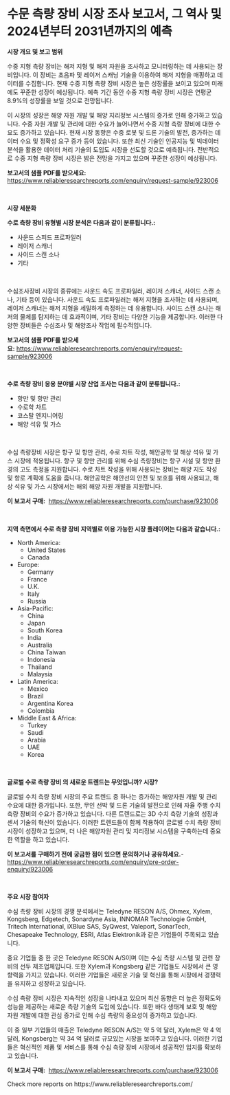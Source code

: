 <p><h1>수문 측량 장비 시장 조사 보고서, 그 역사 및 2024년부터 2031년까지의 예측</h1></p><p><strong>시장 개요 및 보고 범위</strong></p>
<p><p>수중 지형 측량 장비는 해저 지형 및 해저 자원을 조사하고 모니터링하는 데 사용되는 장비입니다. 이 장비는 초음파 및 레이저 스캐닝 기술을 이용하여 해저 지형을 매핑하고 데이터를 수집합니다. 현재 수중 지형 측량 장비 시장은 높은 성장률을 보이고 있으며 미래에도 꾸준한 성장이 예상됩니다. 예측 기간 동안 수중 지형 측량 장비 시장은 연평균 8.9%의 성장률을 보일 것으로 전망됩니다.</p><p>이 시장의 성장은 해양 자원 개발 및 해양 지리정보 시스템의 증가로 인해 증가하고 있습니다. 수중 자원 개발 및 관리에 대한 수요가 늘어나면서 수중 지형 측량 장비에 대한 수요도 증가하고 있습니다. 현재 시장 동향은 수중 로봇 및 드론 기술의 발전, 증가하는 데이터 수요 및 정확성 요구 증가 등이 있습니다. 또한 최신 기술인 인공지능 및 빅데이터 분석을 활용한 데이터 처리 기술의 도입도 시장을 선도할 것으로 예측됩니다. 전반적으로 수중 지형 측량 장비 시장은 밝은 전망을 가지고 있으며 꾸준한 성장이 예상됩니다.</p></p>
<p><strong>보고서의 샘플 PDF를 받으세요:</strong> <a href="https://www.reliableresearchreports.com/enquiry/request-sample/923006">https://www.reliableresearchreports.com/enquiry/request-sample/923006</a></p>
<p>&nbsp;</p>
<p><strong>시장 세분화</strong></p>
<p><strong>수로 측량 장비 유형별 시장 분석은 다음과 같이 분류됩니다.:</strong></p>
<p><ul><li>사운드 스피드 프로파일러</li><li>레이저 스캐너</li><li>사이드 스캔 소나</li><li>기타</li></ul></p>
<p>&nbsp;</p>
<p><p>수심조사장비 시장의 종류에는 사운드 속도 프로파일러, 레이저 스캐너, 사이드 스캔 소나, 기타 등이 있습니다. 사운드 속도 프로파일러는 해저 지형을 조사하는 데 사용되며, 레이저 스캐너는 해저 지형을 세밀하게 측정하는 데 유용합니다. 사이드 스캔 소나는 해저의 물체를 탐지하는 데 효과적이며, 기타 장비는 다양한 기능을 제공합니다. 이러한 다양한 장비들은 수심조사 및 해양조사 작업에 필수적입니다.</p></p>
<p><strong>보고서의 샘플 PDF를 받으세요:</strong>&nbsp;<a href="https://www.reliableresearchreports.com/enquiry/request-sample/923006">https://www.reliableresearchreports.com/enquiry/request-sample/923006</a></p>
<p>&nbsp;</p>
<p><strong> 수로 측량 장비 응용 분야별 시장 산업 조사는 다음과 같이 분류됩니다.:</strong></p>
<p><ul><li>항만 및 항만 관리</li><li>수로학 차트</li><li>코스탈 엔지니어링</li><li>해양 석유 및 가스</li></ul></p>
<p>&nbsp;</p>
<p><p>수심 측량장비 시장은 항구 및 항만 관리, 수로 차트 작성, 해안공학 및 해상 석유 및 가스 시장에 적용됩니다. 항구 및 항만 관리를 위해 수심 측량장비는 항구 시설 및 항만 환경의 고도 측정을 지원합니다. 수로 차트 작성을 위해 사용되는 장비는 해양 지도 작성 및 항로 계획에 도움을 줍니다. 해안공학은 해안선의 안전 및 보호를 위해 사용되고, 해상 석유 및 가스 시장에서는 해외 해양 자원 개발을 지원합니다.</p></p>
<p><strong>이 보고서 구매:</strong>&nbsp; <a href="https://www.reliableresearchreports.com/purchase/923006">https://www.reliableresearchreports.com/purchase/923006</a></p>
<p>&nbsp;</p>
<p><strong>지역 측면에서 수로 측량 장비 지역별로 이용 가능한 시장 플레이어는 다음과 같습니다.:</strong></p>
<p><ul>
    <li>
        North America:
        <ul>
            <li>United States</li>
            <li>Canada</li>
        </ul>
    </li>
    <li>
        Europe:
        <ul>
            <li>Germany</li>
            <li>France</li>
            <li>U.K.</li>
            <li>Italy</li>
            <li>Russia</li>
        </ul>
    </li>
    <li>
        Asia-Pacific:
        <ul>
            <li>China</li>
            <li>Japan</li>
            <li>South Korea</li>
            <li>India</li>
            <li>Australia</li>
            <li>China Taiwan</li>
            <li>Indonesia</li>
            <li>Thailand</li>
            <li>Malaysia</li>
        </ul>
    </li>
    <li>
        Latin America:
        <ul>
            <li>Mexico</li>
            <li>Brazil</li>
            <li>Argentina Korea</li>
            <li>Colombia</li>
        </ul>
    </li>
    <li>
        Middle East & Africa:
        <ul>
            <li>Turkey</li>
            <li>Saudi</li>
            <li>Arabia</li>
            <li>UAE</li>
            <li>Korea</li>
        </ul>
    </li>
    </ul></p>
<p>&nbsp;</p>
<p><strong>글로벌 수로 측량 장비 의 새로운 트렌드는 무엇입니까? 시장?</strong></p>
<p><p>글로벌 수치 측량 장비 시장의 주요 트렌드 중 하나는 증가하는 해양자원 개발 및 관리 수요에 대한 증가입니다. 또한, 무인 선박 및 드론 기술의 발전으로 인해 자율 주행 수치 측량 장비의 수요가 증가하고 있습니다. 다른 트렌드로는 3D 수치 측량 기술의 성장과 센서 기술의 혁신이 있습니다. 이러한 트렌드들이 함께 작용하여 글로벌 수치 측량 장비 시장이 성장하고 있으며, 더 나은 해양자원 관리 및 지리정보 시스템을 구축하는데 중요한 역할을 하고 있습니다.</p></p>
<p><strong>이 보고서를 구매하기 전에 궁금한 점이 있으면 문의하거나 공유하세요.</strong>- <a href="https://www.reliableresearchreports.com/enquiry/pre-order-enquiry/923006">https://www.reliableresearchreports.com/enquiry/pre-order-enquiry/923006</a></p>
<p>&nbsp;</p>
<p><strong>주요 시장 참여자</strong></p>
<p><p>수심 측량 장비 시장의 경쟁 분석에서는 Teledyne RESON A/S, Ohmex, Xylem, Kongsberg, Edgetech, Sonardyne Asia, INNOMAR Technologie GmbH, Tritech International, iXBlue SAS, SyQwest, Valeport, SonarTech, Chesapeake Technology, ESRI, Atlas Elektronik과 같은 기업들이 주목되고 있습니다. </p><p>중요 기업들 중 한 곳은 Teledyne RESON A/S이며 이는 수심 측량 시스템 및 관련 장비의 선두 제조업체입니다. 또한 Xylem과 Kongsberg 같은 기업들도 시장에서 큰 영향력을 가지고 있습니다. 이러한 기업들은 새로운 기술 및 혁신을 통해 시장에서 경쟁력을 유지하고 성장하고 있습니다.</p><p>수심 측량 장비 시장은 지속적인 성장을 나타내고 있으며 최신 동향은 더 높은 정확도와 성능을 제공하는 새로운 측량 기술의 도입에 있습니다. 또한 바다 생태계 보호 및 해양 자원 개발에 대한 관심 증가로 인해 수심 측량의 중요성이 증가하고 있습니다.</p><p>이 중 일부 기업들의 매출은 Teledyne RESON A/S는 약 5 억 달러, Xylem은 약 4 억 달러, Kongsberg는 약 34 억 달러로 규모있는 시장을 보여주고 있습니다. 이러한 기업들은 혁신적인 제품 및 서비스를 통해 수심 측량 장비 시장에서 성공적인 입지를 확보하고 있습니다.</p></p>
<p><strong>이 보고서 구매:</strong>&nbsp;&nbsp;<a href="https://www.reliableresearchreports.com/purchase/923006">https://www.reliableresearchreports.com/purchase/923006</a></p>
<p>Check more reports on https://www.reliableresearchreports.com/</p>
